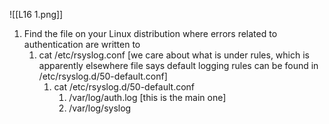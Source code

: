 ![[L16 1.png]]

1. Find the file on your Linux distribution where errors related to authentication are written to
	1. cat /etc/rsyslog.conf [we care about what is under rules, which is apparently elsewhere file says default logging rules can be found in /etc/rsyslog.d/50-default.conf]
		1. cat /etc/rsyslog.d/50-default.conf
			1. /var/log/auth.log [this is the main one] 
			2. /var/log/syslog 